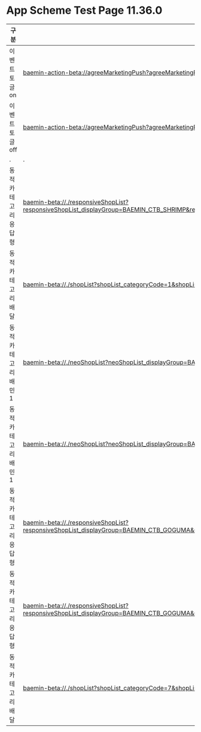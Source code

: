 # App Scheme Test Page 11.36.0

<html>
  <head></head>
  <body>
    <table class="table table-striped">
    <thead>
    <tr>
        <th scope="col">구분</th>
        <th scope="col">경로</th>
    </tr>
    </thead>
    <tbody>
    <tr>
        <td>
            이벤트 토글 on
        </td>
        <td>
            <a class="baeminScheme" href="baemin-action-beta://agreeMarketingPush?agreeMarketingPush_agreement=true">
              baemin-action-beta://agreeMarketingPush?agreeMarketingPush_agreement=true
          </a>
        </td>
    </tr>
    <tr>
      <td>
          이벤트 토글 off
      </td>
      <td>
          <a class="baeminScheme" href="baemin-action-beta://agreeMarketingPush?agreeMarketingPush_agreement=false">
           baemin-action-beta://agreeMarketingPush?agreeMarketingPush_agreement=false
        </a>
      </td>
    </tr>
    <tr>
      <td>.
      </td>
      <td>
          .
      </td>
    </tr>
    <tr>
      <td>
          동적카테고리 응답형
      </td>
      <td>
          <a class="baeminScheme" href="baemin-beta://./responsiveShopList?responsiveShopList_displayGroup=BAEMIN_CTB_SHRIMP&responsiveShopList_displayCategory=BAEMIN_CTB_SHRIMP_ALL&responsiveShopList_title=%EC%83%88%EC%9A%B0&responsiveShopList_referrer=CTB_MAIN_HOME">
           baemin-beta://./responsiveShopList?responsiveShopList_displayGroup=BAEMIN_CTB_SHRIMP&responsiveShopList_displayCategory=BAEMIN_CTB_SHRIMP_ALL&responsiveShopList_title=%EC%83%88%EC%9A%B0&responsiveShopList_referrer=CTB_MAIN_HOME
        </a>
      </td>
    </tr>
    <tr>
      <td>
          동적카테고리 배달
      </td>
      <td>
          <a class="baeminScheme" href="baemin-beta://./shopList?shopList_categoryCode=1&shopList_displayCategory=CHICKEN&ShopList_referrer=CTB_MAIN_HOME">
           baemin-beta://./shopList?shopList_categoryCode=1&shopList_displayCategory=CHICKEN&ShopList_referrer=CTB_MAIN_HOME
        </a>
      </td>
    </tr>
    <tr>
      <td>
          동적카테고리 배민1
      </td>
      <td>
          <a class="baeminScheme" href="baemin-beta://./neoShopList?neoShopList_displayGroup=BAEMIN_ONE_CTB_AD_LOWERDELIVERYTIP&neoShopList_displayCategoryCode=BAEMIN_ONE_CTB_AD_LOWERDELIVERYTIP_ALL&neoShopList_referrer=CTB_MAIN_HOME">
           baemin-beta://./neoShopList?neoShopList_displayGroup=BAEMIN_ONE_CTB_AD_LOWERDELIVERYTIP&neoShopList_displayCategoryCode=BAEMIN_ONE_CTB_AD_LOWERDELIVERYTIP_ALL&neoShopList_referrer=CTB_MAIN_HOME
        </a>
      </td>
    </tr>
    <tr>
      <td>
          동적카테고리 배민1
      </td>
      <td>
          <a class="baeminScheme" href="baemin-beta://./neoShopList?neoShopList_displayGroup=BAEMIN_ONE_CTB_AD_REORDERHIGH&neoShopList_displayCategoryCode=BAEMIN_ONE_CTB_AD_REORDERHIGH_ALL&neoShopList_referrer=CTB_BAEMIN_ONE_HOME">
           baemin-beta://./neoShopList?neoShopList_displayGroup=BAEMIN_ONE_CTB_AD_REORDERHIGH&neoShopList_displayCategoryCode=BAEMIN_ONE_CTB_AD_REORDERHIGH_ALL&neoShopList_referrer=CTB_BAEMIN_ONE_HOME
        </a>
      </td>
    </tr>
    <tr>
      <td>
          동적카테고리 응답형
      </td>
      <td>
          <a class="baeminScheme" href="baemin-beta://./responsiveShopList?responsiveShopList_displayGroup=BAEMIN_CTB_GOGUMA&responsiveShopList_displayCategoryCode=BAEMIN_CTB_GOGUMA_ALL&responsiveShopList_title=%EA%B3%A0%EA%B5%AC%EB%A7%88&responsiveShopList_referrer=CTB_BAEMIN_ONE_HOME">
           baemin-beta://./responsiveShopList?responsiveShopList_displayGroup=BAEMIN_CTB_GOGUMA&responsiveShopList_displayCategoryCode=BAEMIN_CTB_GOGUMA_ALL&responsiveShopList_title=%EA%B3%A0%EA%B5%AC%EB%A7%88&responsiveShopList_referrer=CTB_BAEMIN_ONE_HOME
        </a>
      </td>
    </tr>
    <tr>
      <td>
          동적카테고리 응답형
      </td>
      <td>
          <a class="baeminScheme" href="baemin-beta://./responsiveShopList?responsiveShopList_displayGroup=BAEMIN_CTB_GOGUMA&responsiveShopList_displayCategoryCode=BAEMIN_CTB_GOGUMA_ALL&responsiveShopList_title=%EA%B3%A0%EA%B5%AC%EB%A7%88&responsiveShopList_referrer=CTB_DELIVERY_HOME">
           baemin-beta://./responsiveShopList?responsiveShopList_displayGroup=BAEMIN_CTB_GOGUMA&responsiveShopList_displayCategoryCode=BAEMIN_CTB_GOGUMA_ALL&responsiveShopList_title=%EA%B3%A0%EA%B5%AC%EB%A7%88&responsiveShopList_referrer=CTB_DELIVERY_HOME
        </a>
      </td>
    </tr>
    <tr>
      <td>
          동적카테고리 배달
      </td>
      <td>
          <a class="baeminScheme" href="baemin-beta://./shopList?shopList_categoryCode=7&shopList_displayCategory=FASTFOOD&ShopList_referrer=CTB_DELIVERY_HOME">
           baemin-beta://./shopList?shopList_categoryCode=7&shopList_displayCategory=FASTFOOD&ShopList_referrer=CTB_DELIVERY_HOME
        </a>
      </td>
    </tr>
    </tbody>
